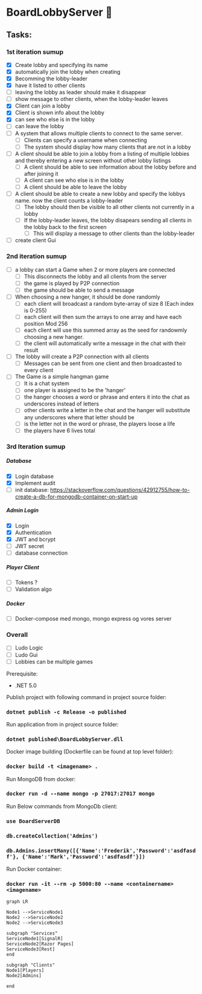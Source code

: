 # BoardLobbyServer :rocket:

## Tasks:
### 1st iteration sumup
- [x] Create lobby and specifying its name
- [x] automatically join the lobby when creating
- [x] Becomming the lobby-leader
- [x] have it listed to other clients
- [ ] leaving the lobby as leader should make it disappear
- [ ] show message to other clients, when the lobby-leader leaves
- [x] Client can join a lobby
- [x] Client is shown info about the lobby
- [x] can see who else is in the lobby
- [ ] can leave the lobby
- [ ] A system that allows multiple clients to connect to the same server. 
  - [ ] Clients can specify a username when connecting
  - [ ] The system should display how many clients that are not in a lobby
- [ ] A client should be able to join a lobby from a listing of multiple lobbies and thereby entering a new screen without other lobby listings
  - [ ] A client should be able to see information about the lobby before and after joining it
  - [ ] A client can see who else is in the lobby
  - [ ] A client should be able to leave the lobby
- [ ] A client should be able to create a new lobby and specify the lobbys name. now the client counts a lobby-leader
  - [ ] The lobby should then be visible to all other clients not currently in a lobby
  - [ ] If the lobby-leader leaves, the lobby disapears sending all clients in the lobby back to the first screen
    - [ ] This will display a message to other clients than the lobby-leader
- [ ] create client Gui
### 2nd iteration sumup
- [ ] a lobby can start a Game when 2 or more players are connected
  - [ ] This disconnects the lobby and all clients from the server
  - [ ] the game is played by P2P connection
  - [ ] the game should be able to send a message
- [ ] When choosing a new hanger, it should be done randomly
  - [ ] each client will broadcast a random byte-array of size 8 (Each index is 0-255)
  - [ ] each client will then sum the arrays to one array and have each position Mod 256
  - [ ] each client will use this summed array as the seed for randowmly choosing a new hanger.
  - [ ] the client will automatically write a message in the chat with their result 
- [ ] The lobby will create a P2P connection with all clients
  - [ ] Messages can be sent from one client and then broadcasted to every client
- [ ] The Game is a simple hangman game
  - [ ] It is a chat system
  - [ ] one player is assigned to be the 'hanger'
  - [ ] the hanger chooses a word or phrase and enters it into the chat as underscores instead of letters
  - [ ] other clients write a letter in the chat and the hanger will substitute any underscores where that letter should be
  - [ ] is the letter not in the word or phrase, the players loose a life
  - [ ] the players have 6 lives total 
### 3rd Iteration sumup
##### Database
- [x] Login database
- [x] Implement audit
- [ ] init database: https://stackoverflow.com/questions/42912755/how-to-create-a-db-for-mongodb-container-on-start-up
##### Admin Login
- [x] Login
- [x] Authentication
- [x] JWT and bcrypt
- [ ] JWT secret
- [ ] database connection
##### Player Client
- [ ] Tokens ?
- [ ] Validation algo
##### Docker
- [ ] Docker-compose med mongo, mongo express og vores server

### Overall
- [ ] Ludo Logic
- [ ] Ludo Gui
- [ ] Lobbies can be multiple games

Prerequisite:
* .NET 5.0

Publish project with following command in project source folder:
### ` dotnet publish -c Release -o published `

Run application from in project source folder:
### ` dotnet published\BoardLobbyServer.dll `

Docker image building (Dockerfile can be found at top level folder):
### ` docker build -t <imagename> . `

Run MongoDB from docker:
### ` docker run -d --name mongo -p 27017:27017 mongo `

Run Below commands from MongoDb client:

### ` use BoardServerDB `
### ` db.createCollection('Admins') `
### ` db.Admins.insertMany([{'Name':'Frederik','Password':'asdfasdf'}, {'Name':'Mark','Password':'asdfasdf'}]) `

Run Docker container:
### ` docker run -it --rm -p 5000:80 --name <containername> <imagename> `


```mermaid 
graph LR

Node1 -->ServiceNode1
Node2 -->ServiceNode2
Node2 -->ServiceNode3

subgraph "Services"
ServiceNode1[SignalR]
ServiceNode2[Razor Pages]
ServiceNode3[Rest]
end

subgraph "Clients"
Node1[Players]
Node2[Admins]

end
  ``` 

